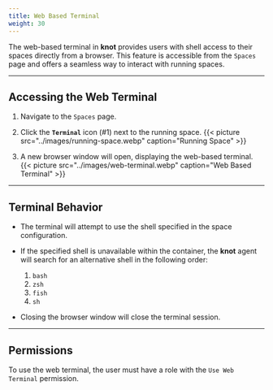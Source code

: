 ```yaml
---
title: Web Based Terminal
weight: 30
---
```


The web-based terminal in **knot** provides users with shell access to their spaces directly from a browser. This feature is accessible from the `Spaces` page and offers a seamless way to interact with running spaces.

---

## Accessing the Web Terminal

1. Navigate to the `Spaces` page.
2. Click the **`Terminal`** icon (#1) next to the running space.
   {{< picture src="../images/running-space.webp" caption="Running Space" >}}

3. A new browser window will open, displaying the web-based terminal.
   {{< picture src="../images/web-terminal.webp" caption="Web Based Terminal" >}}

---

## Terminal Behavior

- The terminal will attempt to use the shell specified in the space configuration.
- If the specified shell is unavailable within the container, the **knot** agent will search for an alternative shell in the following order:
  1. `bash`
  2. `zsh`
  3. `fish`
  4. `sh`

- Closing the browser window will close the terminal session.

---

## Permissions

To use the web terminal, the user must have a role with the `Use Web Terminal` permission.
